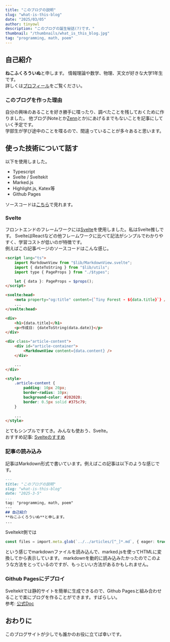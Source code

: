 ```yaml
---
title: "このブログの説明"
slug: "what-is-this-blog"
date: "2025/03/05"
author: tinyowl
description: "このブログの誕生秘話(?)です。"
thumbnail: "/thumbnails/what_is_this_blog.jpg"
tag: "programming, math, poem"
---
```

## 自己紹介
**ねこふくろういぬ**と申します。
情報理論や数学、物理、天文が好きな大学1年生です。   
詳しくは[プロフィール](https://tinyowl49.github.io/about/)をご覧ください。
### このブログを作った理由
自分の興味のあることを好き勝手に喋ったり、調べたことを残しておくために作りました。
他ブログ(Noteとか[Zenn](https://zenn.dev/tinyowl)とか)にあげるまでもないことを記事にしていく予定です。   
学部生が学び途中のことを喋るので、間違っていることが多々あると思います。
## 使った技術について話す
以下を使用しました。
- Typescript
- Svelte / Sveltekit
- Marked.js
- Highlight.js, Katex等
- Github Pages  

ソースコードは[こちら](https://github.com/TinyOwl49/tinyblog)で見れます。
### Svelte
フロントエンドのフレームワークには[Svelte](https://svelte.jp/)を使用しました。私はSvelte推しです。
SvelteはReactなどの他フレームワークに比べて記法がシンプルでわかりやすく、学習コストが低いのが特徴です。  
例えばこの記事ページのソースコードはこんな感じ。
```html
<script lang="ts">
	import MarkdownView from "$lib/MarkdownView.svelte";
	import { dateToString } from "$lib/utils";
	import type { PageProps } from "./$types";

	let { data }: PageProps = $props();
</script>

<svelte:head>
	<meta property="og:title" content={`Tiny Forest - ${data.title}`} />
	...
</svelte:head>

<div>
	<h1>{data.title}</h1>
	<p>作成日: {dateToString(data.date)}</p>
</div>

<div class="article-content">
	<div id="article-container">
		<MarkdownView content={data.content} />
	</div>

	...
</div>

<style>
	.article-content {
		padding: 10px 20px;
		border-radius: 10px;
		background-color: #202020;
		border: 0.5px solid #375c79;
	}

	...
</style>
```
とてもシンプルですてき。みんなも使おう、Svelte。   
おすすめ記事: [Svelteのすすめ](https://qiita.com/kurata04/items/d39e004dc3c837bfc4a1)

### 記事の読み込み
記事はMarkdown形式で書いています。例えばこの記事は以下のような感じです。
```markdown
---
title: "このブログの説明"
slug: "what-is-this-blog"
date: "2025-3-5"
...
tag: "programming, math, poem"
---
## 自己紹介
**ねこふくろういぬ**と申します。
...
```
Sveltekit側では
```ts
const files = import.meta.glob(`../../articles/[^_]*.md`, { eager: true, query: '?raw' })
```
という感じでmarkdownファイルを読み込んで、marked.jsを使ってHTMLに変換してから表示しています。
markdownを動的に読み込みたかったのでこのような方法をとっているのですが、もっといい方法があるかもしれません。
### Github Pagesにデプロイ
Sveltekitでは静的サイトを簡単に生成できるので、Github Pagesと組み合わせることで楽にブログを作ることができます。すばらしい。  
参考: [公式Doc](https://svelte.jp/docs/kit/adapter-static)
## おわりに
このブログサイトが少しでも誰かのお役に立てば幸いです。  
